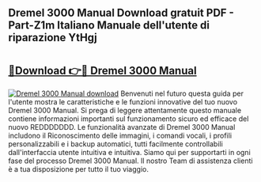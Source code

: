 ## Dremel 3000 Manual Download gratuit PDF - Part-Z1m Italiano Manuale dell'utente di riparazione YtHgj

# <h2><a href="http://dfejlfd.blite.top/?on=Dremel+3000+Manual">🔗Download 👉🔴 Dremel 3000 Manual</a></h2>

[![Dremel 3000 Manual download](https://i.imgur.com/lujVjoI.png)](http://dfejlfd.blite.top/?on=Dremel+3000+Manual)
Benvenuti nel futuro questa guida per l'utente mostra le caratteristiche e le funzioni innovative del tuo nuovo Dremel 3000 Manual. Si prega di leggere attentamente questo manuale contiene informazioni importanti sul funzionamento sicuro ed efficace del nuovo REDDDDDDD. Le funzionalità avanzate di Dremel 3000 Manual includono il Riconoscimento delle immagini, i comandi vocali, i profili personalizzabili e i backup automatici, tutti facilmente controllabili dall'interfaccia utente intuitiva e intuitiva. Siamo qui per supportarti in ogni fase del processo Dremel 3000 Manual. Il nostro Team di assistenza clienti è a tua disposizione per tutto il tuo viaggio.
